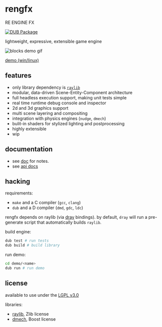 # rengfx

RE ENGINE FX

[![DUB Package](https://img.shields.io/dub/v/reng.svg)](https://code.dlang.org/packages/reng)

lightweight, expressive, extensible game engine 

![blocks demo gif](https://raw.githubusercontent.com/wiki/xdrie/rengfx/img/rec-2020-07-30_17.17.12.gif)

[demo (win/linux)](https://github.com/xdrie/rengfx/releases/tag/v0.3.3)

## features

+ only library dependency is [`raylib`](https://github.com/xdrie/raylib)
+ modular, data-driven Scene-Entity-Component architecture
+ full headless execution support, making unit tests simple
+ real time runtime debug console and inspector
+ 2d and 3d graphics support
+ multi scene layering and compositing
+ integration with physics engines (`nudge`, `dmech`)
+ bulit-in shaders for stylized lighting and postprocessing
+ highly extensible
+ wip

## documentation
+ see [doc](doc/) for notes.
+ see [api docs](https://xdrie.github.io/rengfx/)

## hacking

requirements:
+ `make` and a C compiler (`gcc`, `clang`)
+ `dub` and a D compiler (`dmd`, `gdc`, `ldc`)

rengfx depends on raylib (via [dray](https://github.com/xdrie/dray) bindings).
by default, `dray` will run a pre-generate script that automatically builds `raylib`.

build engine:
```sh
dub test # run tests
dub build # build library
```

run demo:
```sh
cd demo/<name>
dub run # run demo
```

## license

available to use under the [LGPL v3.0](LICENSE)

libraries:
+ [raylib](https://github.com/raysan5/raylib/blob/be7f717a24e72e0bc84389491a063de65c106048/LICENSE), Zlib license
+ [dmech](https://github.com/gecko0307/dmech/blob/8a93124fe5a57995e7b6820d5fef697e1e537dad/COPYING), Boost license

